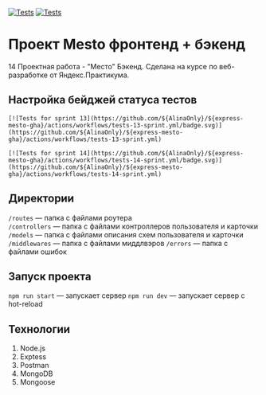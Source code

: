 [![Tests](https://github.com/yandex-praktikum/express-mesto-gha/actions/workflows/tests-13-sprint.yml/badge.svg)](https://github.com/yandex-praktikum/express-mesto-gha/actions/workflows/tests-13-sprint.yml) [![Tests](https://github.com/yandex-praktikum/express-mesto-gha/actions/workflows/tests-14-sprint.yml/badge.svg)](https://github.com/yandex-praktikum/express-mesto-gha/actions/workflows/tests-14-sprint.yml)
# Проект Mesto фронтенд + бэкенд

14 Проектная работа - "Место" Бэкенд. Сделана на курсе по веб-разработке от Яндекс.Практикума.

## Настройка бейджей статуса тестов

```
[![Tests for sprint 13](https://github.com/${AlinaOnly}/${express-mesto-gha}/actions/workflows/tests-13-sprint.yml/badge.svg)](https://github.com/${AlinaOnly}/${express-mesto-gha}/actions/workflows/tests-13-sprint.yml) 

[![Tests for sprint 14](https://github.com/${AlinaOnly}/${express-mesto-gha}/actions/workflows/tests-14-sprint.yml/badge.svg)](https://github.com/${AlinaOnly}/${express-mesto-gha}/actions/workflows/tests-14-sprint.yml)
```


## Директории

`/routes` — папка с файлами роутера  
`/controllers` — папка с файлами контроллеров пользователя и карточки
`/models` — папка с файлами описания схем пользователя и карточки
`/middlewares` — папка с файлами миддлвэров
`/errors` — папка с файлами ошибок

## Запуск проекта

`npm run start` — запускает сервер
`npm run dev` — запускает сервер с hot-reload

## Технологии

1. Node.js
2. Exptess
3. Postman
5. MongoDB
6. Mongoose
